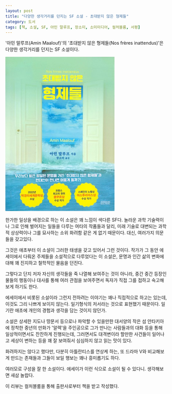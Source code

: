 ```yaml
---
layout: post
title: "다양한 생각거리를 던지는 SF 소설 - 초대받지 않은 형제들"
category: 도서
tags: [책, 소설, SF, 아민 말루프, 장소미, 소미미디어, 컬처블룸, 서평]
---
```


'아민 말루프(Amin Maalouf)'의
'초대받지 않은 형제들(Nos frères inattendus)'은
다양한 생각거리를 던지는 SF 소설이다.

![표지](/images/nos-freres-inattendu-book-h480.jpg)

한가한 일상을 배경으로 하는 이 소설은 꽤 느낌이 색다른 SF다.
놀라운 과학 기술력이나 그로 인해 벌어지는 일들을 다루는 여타의 작품들과 달리,
미래 기술로 대변되는 과학적 상상력이나
그를 묘사하는 소위 화려함 같은 게 없기 때문이다.
대신, 여러가지 의문들을 갖고있다.

그것은 애초부터 이 소설이 그러한 태생을 갖고 있어서 그런 것이다.
작가가 그 동안 에세이에서 다뤄온 주제들을 소설적으로 다루었다는 이 소설은,
문명과 인간 삶의 변화에 대해 꽤 진지하고 철학적인 물음을 던진다.

그렇다고 단지 저자 자신의 생각들을 죽 나열해 보여주는 것이 아니라,
중간 중간 등장인물들의 행동이나 대사를 통해 여러 관점을 보여주면서
독자가 직접 그를 접하고 숙고해보게 하기도 한다.

에세이에서 비롯된 소설이라 그런지 전하려는 이야기는 꽤나 직접적으로 하고는 있는데,
이것도 그리 나쁘게 보이지 않는다.
일기형식의 저서라는 것으로 표현했기 때문이다.
일기란 애초에 개인의 경험과 생각을 담는 것이지 않던가.

소설은 상세한 지도나 땅문서 등으로나 파악할 수 있을만한 대서양의 작은 섬 안타키아에 정착한
중년의 만화가 '알렉'을 주인공으로
그가 만나는 사람들과의 대화 등을 통해
일상적이면서도 잔잔하게 진행되는데,
그러면서도 대격변이라 할만한 사건들이 일어나고 세상이 변하는 등을 꽤 잘 보여줘서
심심하지 않고 읽는 맛이 있다.

화려하지는 않다고 했다만,
다분히 아틀란티스를 연상케 하는, 또 드라마 V와 비교해보게 만드는 존재들과
그들이 보일 행보는 꽤나 흥미롭기도 하다.

여러모로 구성을 잘 한 소설이다.
에세이가 이런 식으로 소설이 될 수 있다니.
생각해보면 새삼 놀랍다.



<div class="im im-info">
이 리뷰는 컬처블룸을 통해 출판사로부터 책을 받고 작성했다.
</div>
